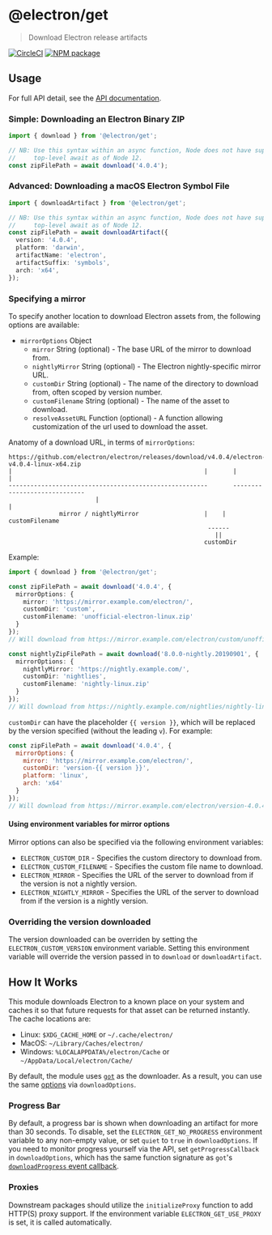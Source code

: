 # @electron/get

> Download Electron release artifacts

[![CircleCI](https://circleci.com/gh/electron/get.svg?style=shield)](https://circleci.com/gh/electron/get)
[![NPM package](https://img.shields.io/npm/v/@electron/get)](https://npm.im/@electron/get)

## Usage

For full API detail, see the [API documentation](https://electron.github.io/get/).

### Simple: Downloading an Electron Binary ZIP

```typescript
import { download } from '@electron/get';

// NB: Use this syntax within an async function, Node does not have support for
//     top-level await as of Node 12.
const zipFilePath = await download('4.0.4');
```

### Advanced: Downloading a macOS Electron Symbol File


```typescript
import { downloadArtifact } from '@electron/get';

// NB: Use this syntax within an async function, Node does not have support for
//     top-level await as of Node 12.
const zipFilePath = await downloadArtifact({
  version: '4.0.4',
  platform: 'darwin',
  artifactName: 'electron',
  artifactSuffix: 'symbols',
  arch: 'x64',
});
```

### Specifying a mirror

To specify another location to download Electron assets from, the following options are
available:

* `mirrorOptions` Object
  * `mirror` String (optional) - The base URL of the mirror to download from.
  * `nightlyMirror` String (optional) - The Electron nightly-specific mirror URL.
  * `customDir` String (optional) - The name of the directory to download from, often scoped by version number.
  * `customFilename` String (optional) - The name of the asset to download.
  * `resolveAssetURL` Function (optional) - A function allowing customization of the url used to download the asset.

Anatomy of a download URL, in terms of `mirrorOptions`:

```
https://github.com/electron/electron/releases/download/v4.0.4/electron-v4.0.4-linux-x64.zip
|                                                     |       |                           |
-------------------------------------------------------       -----------------------------
                        |                                                   |
              mirror / nightlyMirror                  |    |         customFilename
                                                       ------
                                                         ||
                                                      customDir
```

Example:

```typescript
import { download } from '@electron/get';

const zipFilePath = await download('4.0.4', {
  mirrorOptions: {
    mirror: 'https://mirror.example.com/electron/',
    customDir: 'custom',
    customFilename: 'unofficial-electron-linux.zip'
  }
});
// Will download from https://mirror.example.com/electron/custom/unofficial-electron-linux.zip

const nightlyZipFilePath = await download('8.0.0-nightly.20190901', {
  mirrorOptions: {
    nightlyMirror: 'https://nightly.example.com/',
    customDir: 'nightlies',
    customFilename: 'nightly-linux.zip'
  }
});
// Will download from https://nightly.example.com/nightlies/nightly-linux.zip
```

`customDir` can have the placeholder `{{ version }}`, which will be replaced by the version
specified (without the leading `v`). For example:

```javascript
const zipFilePath = await download('4.0.4', {
  mirrorOptions: {
    mirror: 'https://mirror.example.com/electron/',
    customDir: 'version-{{ version }}',
    platform: 'linux',
    arch: 'x64'
  }
});
// Will download from https://mirror.example.com/electron/version-4.0.4/electron-v4.0.4-linux-x64.zip
```

#### Using environment variables for mirror options
Mirror options can also be specified via the following environment variables:
* `ELECTRON_CUSTOM_DIR` - Specifies the custom directory to download from.
* `ELECTRON_CUSTOM_FILENAME` - Specifies the custom file name to download.
* `ELECTRON_MIRROR` - Specifies the URL of the server to download from if the version is not a nightly version.
* `ELECTRON_NIGHTLY_MIRROR` - Specifies the URL of the server to download from if the version is a nightly version.

### Overriding the version downloaded

The version downloaded can be overriden by setting the `ELECTRON_CUSTOM_VERSION` environment variable.
Setting this environment variable will override the version passed in to `download` or `downloadArtifact`.

## How It Works

This module downloads Electron to a known place on your system and caches it
so that future requests for that asset can be returned instantly.  The cache
locations are:

* Linux: `$XDG_CACHE_HOME` or `~/.cache/electron/`
* MacOS: `~/Library/Caches/electron/`
* Windows: `%LOCALAPPDATA%/electron/Cache` or `~/AppData/Local/electron/Cache/`

By default, the module uses [`got`](https://github.com/sindresorhus/got) as the
downloader. As a result, you can use the same [options](https://github.com/sindresorhus/got#options)
via `downloadOptions`.

### Progress Bar

By default, a progress bar is shown when downloading an artifact for more than 30 seconds. To
disable, set the `ELECTRON_GET_NO_PROGRESS` environment variable to any non-empty value, or set
`quiet` to `true` in `downloadOptions`. If you need to monitor progress yourself via the API, set
`getProgressCallback` in `downloadOptions`, which has the same function signature as `got`'s
[`downloadProgress` event callback](https://github.com/sindresorhus/got#ondownloadprogress-progress).

### Proxies

Downstream packages should utilize the `initializeProxy` function to add HTTP(S) proxy support. If
the environment variable `ELECTRON_GET_USE_PROXY` is set, it is called automatically.
